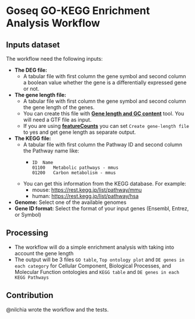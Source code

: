 # Goseq GO-KEGG Enrichment Analysis Workflow

## Inputs dataset

The workflow need the following inputs:
- **The DEG file:**
    - A tabular file with first column the gene symbol and second column a boolean value whether the gene is a differentially expressed gene or not. 
- **The gene length file:**
    - A tabular file with first column the gene symbol and second column the gene length of the genes.
    - You can create this file with **[Gene length and GC content](https://usegalaxy.eu/?tool_id=toolshed.g2.bx.psu.edu%2Frepos%2Fiuc%2Flength_and_gc_content%2Flength_and_gc_content%2F0.1.2&version=latest)** tool. You will need a GTF file as input.
    - If you are using **[featureCounts](https://usegalaxy.eu/?tool_id=toolshed.g2.bx.psu.edu%2Frepos%2Fiuc%2Ffeaturecounts%2Ffeaturecounts%2F2.0.6%2Bgalaxy0&version=latest)** you can set `Create gene-length file` to yes and get gene length as separate output.
- **The KEGG file:**
    - A tabular file with first column the Pathway ID and second column the Pathway name like: 
        -   ```
            ID  Name
            01100   Metabolic pathways - mmus
            01200   Carbon metabolism - mmus 
            ```
    - You can get this information from the KEGG database. For example:
        - mouse: https://rest.kegg.jp/list/pathway/mmu
        - human: https://rest.kegg.jp/list/pathway/hsa
- **Genome:** Select one of the available genomes
- **Gene ID format:** Select the format of your input genes (Ensembl, Entrez, or Symbol)
## Processing

- The workflow will do a simple enrichment analysis with taking into account the gene length
- The output will be 3 files `GO table`, `Top ontology plot` and `DE genes in each category` for Cellular Component, Biological Processes, and Molecular Function ontologies and `KEGG table` and `DE genes in each KEGG Pathways`

## Contribution

@nilchia wrote the workflow and the tests.